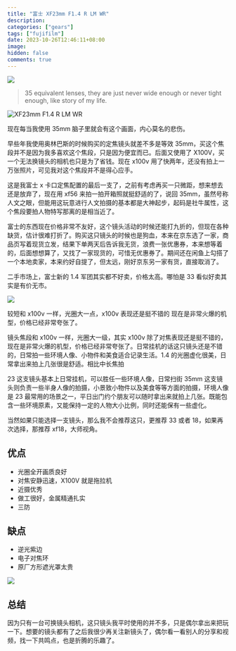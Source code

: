 ```yaml
---
title: "富士 XF23mm F1.4 R LM WR"
description:
categories: ["gears"]
tags: ["fujifilm"]
date: 2023-10-26T12:46:11+08:00
image:
hidden: false
comments: true
---
```


![](//static.fatesinger.com/2023/10/34n30fwqhrythqhv.jpg)

> 35 equivalent lenses, they are just never wide enough or never tight enough, like story of my life.

![XF23mm F1.4 R LM WR](//static.fatesinger.com/2023/10/ixeewi5rqyjlumwt.jpg)

现在每当我使用 35mm 脑子里就会有这个画面，内心莫名的悲伤。

早些年我使用奥林巴斯的时候购买的定焦镜头就差不多是等效 35mm，买这个焦段并不是因为我多喜欢这个焦段，只是因为便宜而已。后面又使用了 X100V，买一个无法换镜头的相机也只是为了省钱。现在 x100v 用了快两年，还没有拍上一万张照片，可见我对这个焦段并不是得心应手。

这是我富士 x 卡口定焦配置的最后一支了，之前有考虑再买一只微距，想来想去还是放弃了，现在用 xf56 来拍一拍开箱照就挺舒适的了，说回 35mm，虽然号称人文之眼，但能用这玩意进行人文拍摄的基本都是大神起步，起码是社牛属性，这个焦段要拍人物特写那离的是相当近了。

富士的东西现在价格非常不友好，这个镜头活动的时候还能打九折的，但现在各种缺货，估计很难打折了。购买这只镜头的时候也是狗血，本来在京东选了一家，商品页写着现货立发，结果下单两天后告诉我无货，浪费一张优惠券，本来想等着的，后面想想算了，又找了一家现货的，可惜无优惠券了。期间还在闲鱼上勾搭了一个本地卖家，本来约好自提了，但太远，刚好京东另一家有货，直接取消了。

二手市场上，富士新的 1.4 军团其实都不好卖，价格太高。哪怕是 33 看似好卖其实是有价无市。

![](//static.fatesinger.com/2023/10/sdngd1cqlhfu425b.jpg)

较短和 x100v 一样，光圈大一点，x100v 表现还是挺不错的 现在是非常火爆的机型，价格已经非常夸张了。

镜头焦段和 x100v 一样，光圈大一级，其实 x100v 除了对焦表现还是挺不错的，现在是非常火爆的机型，价格已经非常夸张了。日常挂机的话这只镜头还是不错的，日常拍一些环境人像、小物件和美食适合记录生活。1.4 的光圈虚化很美，日常拿出来拍上几张很是舒适。相比中长焦拍

23 这支镜头基本上日常挂机，可以胜任一些环境人像，日常扫街 35mm 这支镜头则负责一些半身人像的拍摄，小景致小物件以及美食等等方面的拍摄，环境人像是 23 最常用的场景之一，平日出门约个朋友可以随时拿出来就拍上几张。既能包含一些环境原素，又能保持一定的人物大小比例，同时还能保有一些虚化。

当然如果只能选择一支镜头，那么我不会推荐这只，更推荐 33 或者 18，如果再次选择，那推荐 xf18，大师视角。

## 优点

-   光圈全开画质良好
-   对焦安静迅速，X100V 就是拖拉机
-   近摄优秀
-   做工很好，金属精通扎实
-   三防

## 缺点

-   逆光紫边
-   电子对焦环
-   原厂方形遮光罩太贵

![](//static.fatesinger.com/2023/10/ply3je6z91r1imf5.jpg)

## 总结

因为只有一台可换镜头相机，这只镜头我平时使用的并不多，只是偶尔拿出来把玩一下。想要的镜头都有了之后我很少再关注新镜头了，偶尔看一看别人的分享和视频，找一下共鸣点，也是折腾的乐趣了。
